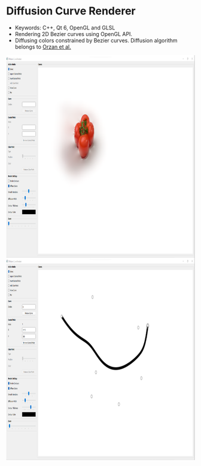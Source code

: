 # Diffusion Curve Renderer
- Keywords: C++, Qt 6, OpenGL and GLSL
- Rendering 2D Bezier curves using OpenGL API.
- Diffusing colors constrained by Bezier curves. Diffusion algorithm belongs to [Orzan et al.](https://hal.archives-ouvertes.fr/inria-00274768/)

<img align="center" src="Screenshot.png" width="960" height="540">
<img align="center" src="Screenshot2.png" width="960" height="540">

